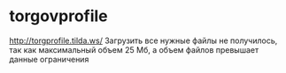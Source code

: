 # torgovprofile
http://torgprofile.tilda.ws/
Загрузить все нужные файлы не получилось,
так как максимальный объем 25 Мб,
а объем файлов превышает данные 
ограничения

